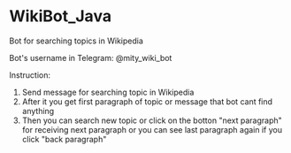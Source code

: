 # WikiBot_Java
Bot for searching topics in Wikipedia

Bot's username in Telegram: @mity_wiki_bot

Instruction:

1. Send message for searching topic in Wikipedia
2. After it you get first paragraph of topic or message that bot cant find anything
3. Then you can search new topic or click on the botton "next paragraph" for receiving next paragraph or you can see last paragraph again if you click "back paragraph"
